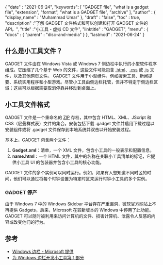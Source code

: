 {
  "date" : "2021-06-24",
  "keywords": [ "GADGET file", "what is a gadget file", "extension", "format", "what is a GADGET file", "archive" ],
  "author" : {
    "display_name" : "Muhammad Umar"
},
  "draft" : "false",
   "toc" : true,
  "description" :"了解 GADGET 文件格式和可以创建和打开 GADGET 文件的 API。",
  "title" :"小工具 - 虚拟 CD 文件",
  "linktitle" : "GADGET",
  "menu" : {
    "docs" : {
      "parent" : "disc-and-media"
}
},
  "lastmod" : "2021-06-24"
}

## 什么是小工具文件？

GADGET 文件由在 Windows Vista 或 Windows 7 侧边栏中执行的小型软件程序组成。它压缩了几个基于 Web 的文件，这些文件可能包含 [.html](/zh/web/html/)、[.css](/zh/web/css/) 或 [.js](/zh/web/js/) 文件，以及其他网页文件。 GADGET 文件用于小型组件，例如搜索工具、新闻提要、系统实用程序和小型游戏。尽管小工具由侧边栏托管，但并不特定于侧边栏区域；这些可以根据需要取消停靠并移动到桌面上。

## 小工具文件格式

GADGET 文件是一个重命名的 [ZIP](/zh/compression/zip/) 存档，其中包含 HTML、XML、JScript 和 CSS（层叠样式表）文件的集合。安装包括下载 .gadget 文件并启用下载过程以安装组件或将 .gadget 文件保存到本地系统并双击以开始安装过程。

基本上，GADGET 包含两个文件：

1. **Gadget.xml**：清单，一个 XML 文件，包含小工具的一般表示和配置信息。
2. **name.html**：一个 HTML 文件，其中的名称在<name>关联小工具清单的标记，它提供小工具 UI 的包装器并包含小工具的核心功能。

GADGET 文件的多个实例可以同时运行。例如，如果有人想知道不同时区的时间，他们可以通过将每个时钟设置为特定时区来运行时钟小工具的多个实例。

### GADGET 停产

由于 Windows 7 中的 Windows Sidebar 平台存在严重漏洞，微软官方网站上不再提供 Gadgets。后来，Microsoft 在较新版本的 Windows 中停用了此功能。 GADGET 可以随时被利用来访问计算机的文件、损害计算机、泄露令人反感的内容或改变他们的行为。

## 参考

* [Windows 边栏 - Microsoft 提供](https://docs.microsoft.com/en-us/previous-versions/windows/desktop/sidebar/-sidebar-entry)
* [为 Windows 边栏开发小工具第 1 部分](https://docs.microsoft.com/en-us/previous-versions/windows/desktop/sidebar/-sidebar-overview-gdo)

